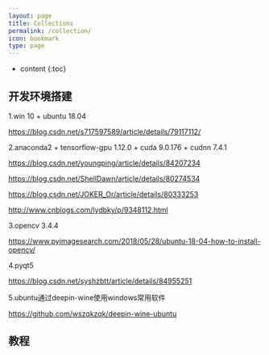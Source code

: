 ```yaml
---
layout: page
title: Collections
permalink: /collection/
icon: bookmark
type: page
---
```


* content
{:toc}

## 开发环境搭建
1.win 10 + ubuntu 18.04

https://blog.csdn.net/s717597589/article/details/79117112/

2.anaconda2 + tensorflow-gpu 1.12.0 + cuda 9.0.176 + cudnn 7.4.1

https://blog.csdn.net/youngping/article/details/84207234

https://blog.csdn.net/ShellDawn/article/details/80274534

https://blog.csdn.net/JOKER_Or/article/details/80333253

http://www.cnblogs.com/lydbky/p/9348112.html

3.opencv 3.4.4

https://www.pyimagesearch.com/2018/05/28/ubuntu-18-04-how-to-install-opencv/

4.pyqt5

https://blog.csdn.net/syshzbtt/article/details/84955251

5.ubuntu通过deepin-wine使用windows常用软件

https://github.com/wszqkzqk/deepin-wine-ubuntu

## 教程

<!-- {% include comments.html %} -->

